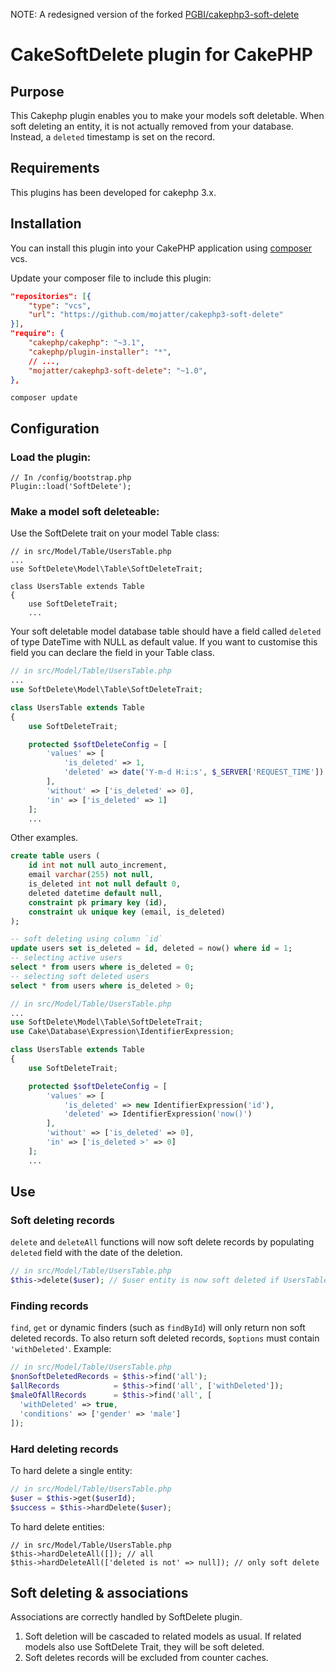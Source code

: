 NOTE: A redesigned version of the forked [PGBI/cakephp3-soft-delete](http://github.com/pgbi/cakephp3-soft-delete)

# CakeSoftDelete plugin for CakePHP

## Purpose

This Cakephp plugin enables you to make your models soft deletable.
When soft deleting an entity, it is not actually removed from your database. Instead, a `deleted` timestamp is set on the record.

## Requirements

This plugins has been developed for cakephp 3.x.

## Installation

You can install this plugin into your CakePHP application using [composer](http://getcomposer.org) vcs.

Update your composer file to include this plugin:

```json
"repositories": [{
    "type": "vcs",
    "url": "https://github.com/mojatter/cakephp3-soft-delete"
}],
"require": {
    "cakephp/cakephp": "~3.1",
    "cakephp/plugin-installer": "*",
    // ...,
    "mojatter/cakephp3-soft-delete": "~1.0",
},
```

```
composer update
```

## Configuration

### Load the plugin:
```
// In /config/bootstrap.php
Plugin::load('SoftDelete');
```
### Make a model soft deleteable:

Use the SoftDelete trait on your model Table class:

```
// in src/Model/Table/UsersTable.php
...
use SoftDelete\Model\Table\SoftDeleteTrait;

class UsersTable extends Table
{
    use SoftDeleteTrait;
    ...
```

Your soft deletable model database table should have a field called `deleted` of type DateTime with NULL as default value.
If you want to customise this field you can declare the field in your Table class.

```php
// in src/Model/Table/UsersTable.php
...
use SoftDelete\Model\Table\SoftDeleteTrait;

class UsersTable extends Table
{
    use SoftDeleteTrait;

    protected $softDeleteConfig = [
        'values' => [
            'is_deleted' => 1,
            'deleted' => date('Y-m-d H:i:s', $_SERVER['REQUEST_TIME'])
        ],
        'without' => ['is_deleted' => 0],
        'in' => ['is_deleted' => 1]
    ];
    ...
```

Other examples.

```sql
create table users (
    id int not null auto_increment,
    email varchar(255) not null,
    is_deleted int not null default 0,
    deleted datetime default null,
    constraint pk primary key (id),
    constraint uk unique key (email, is_deleted)
);

-- soft deleting using column `id`
update users set is_deleted = id, deleted = now() where id = 1;
-- selecting active users
select * from users where is_deleted = 0;
-- selecting soft deleted users
select * from users where is_deleted > 0;
```

```php
// in src/Model/Table/UsersTable.php
...
use SoftDelete\Model\Table\SoftDeleteTrait;
use Cake\Database\Expression\IdentifierExpression;

class UsersTable extends Table
{
    use SoftDeleteTrait;

    protected $softDeleteConfig = [
        'values' => [
            'is_deleted' => new IdentifierExpression('id'),
            'deleted' => IdentifierExpression('now()')
        ],
        'without' => ['is_deleted' => 0],
        'in' => ['is_deleted >' => 0]
    ];
    ...
```


## Use

### Soft deleting records

`delete` and `deleteAll` functions will now soft delete records by populating `deleted` field with the date of the deletion.

```php
// in src/Model/Table/UsersTable.php
$this->delete($user); // $user entity is now soft deleted if UsersTable uses SoftDeleteTrait.
```

### Finding records

`find`, `get` or dynamic finders (such as `findById`) will only return non soft deleted records.
To also return soft deleted records, `$options` must contain `'withDeleted'`. Example:

```php
// in src/Model/Table/UsersTable.php
$nonSoftDeletedRecords = $this->find('all');
$allRecords            = $this->find('all', ['withDeleted']);
$maleOfAllRecords      = $this->find('all', [
  'withDeleted' => true,
  'conditions' => ['gender' => 'male']
]);
```

### Hard deleting records

To hard delete a single entity:
```php
// in src/Model/Table/UsersTable.php
$user = $this->get($userId);
$success = $this->hardDelete($user);
```

To hard delete entities:

```
// in src/Model/Table/UsersTable.php
$this->hardDeleteAll([]); // all
$this->hardDeleteAll(['deleted is not' => null]); // only soft delete
```

## Soft deleting & associations

Associations are correctly handled by SoftDelete plugin.

1. Soft deletion will be cascaded to related models as usual. If related models also use SoftDelete Trait, they will be soft deleted.
2. Soft deletes records will be excluded from counter caches.

